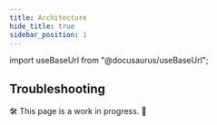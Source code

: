 ```yaml
---
title: Architecture
hide_title: true
sidebar_position: 1
---
```


import useBaseUrl from "@docusaurus/useBaseUrl";

## Troubleshooting

🛠 This page is a work in progress. 🚧

